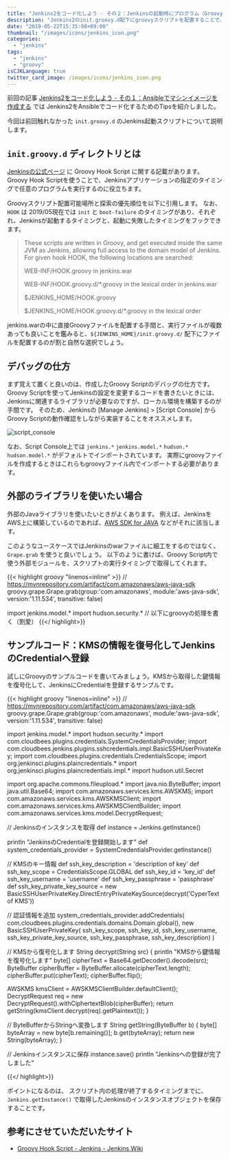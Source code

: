 ```yaml
---
title: "Jenkins2をコード化しよう - その２：Jenkinsの起動時にプログラム（Groovy Hook Script）を動かす"
description: "Jenkins2のinit.groovy.d配下にgroovyスクリプトを配置することで、Jenkins起動時にJenkinsの設定を書き換えることができます。"
date: "2019-05-22T15:35:08+09:00"
thumbnail: "/images/icons/jenkins_icon.png"
categories:
  - "jenkins"
tags:
  - "jenkins"
  - "groovy"
isCJKLanguage: true
twitter_card_image: /images/icons/jenkins_icon.png
---
```


前回の記事 [Jenkins2をコード化しよう - その１：Ansibleでマシンイメージを作成する](/post/jenkins/jenkins-as-code-with-ansible/) では Jenkins2をAnsibleでコード化するためのTipsを紹介しました。

今回は前回触れなかった `init.groovy.d` のJenkins起動スクリプトについて説明します。

<!--adsense-->

## `init.groovy.d` ディレクトリとは

[Jenkinsの公式ページ](https://wiki.jenkins.io/display/JENKINS/Groovy+Hook+Script) に Groovy Hook Script に関する記載があります。
Groovy Hook Scriptを使うことで、Jenkinsアプリケーションの指定のタイミングで任意のプログラムを実行するのに役立ちます。

Groovyスクリプト配置可能場所と探索の優先順位を以下に引用します。
なお、`HOOK` は 2019/05現在では `init` と `boot-failure` のタイミングがあり、それぞれ、Jenkinsが起動するタイミングと、起動に失敗したタイミングをフックできます。

> These scripts are written in Groovy, and get executed inside the same JVM as Jenkins, allowing full access to the domain model of Jenkins. For given hook HOOK, the following locations are searched:
>
> WEB-INF/HOOK.groovy in jenkins.war
>
> WEB-INF/HOOK.groovy.d/*.groovy in the lexical order in jenkins.war
>
> $JENKINS_HOME/HOOK.groovy
>
> $JENKINS_HOME/HOOK.groovy.d/*.groovy in the lexical order

jenkins.warの中に直接Groovyファイルを配置する手間と、実行ファイルが複数あっても良いことを鑑みると、`${JENKINS_HOME}/init.groovy.d/` 配下にファイルを配置するのが割と自然な選択でしょう。

## デバッグの仕方

まず覚えて置くと良いのは、作成したGroovy Scriptのデバッグの仕方です。
Groovy Scriptを使ってJenkinsの設定を変更するコードを書きたいときには、Jenkinsに関連するライブラリが必要なのですが、ローカル環境を構築するのが手間です。
そのため、Jenkinsの [Manage Jenkins] > [Script Console] からGroovy Scriptの動作確認をしながら実装することをオススメします。

![script_console](/images/20190523/script_console.png)

なお、Script Console上では `jenkins.*` `jenkins.model.*` `hudson.*` `hudson.model.*` がデフォルトでインポートされています。
実際にgroovyファイルを作成するときはこれらもgroovyファイル内でインポートする必要があります。

<!--adsense-->

## 外部のライブラリを使いたい場合

外部のJavaライブラリを使いたいときがよくあります。
例えば、JenkinsをAWS上に構築しているのであれば、[AWS SDK for JAVA](https://aws.amazon.com/jp/sdk-for-java/) などがそれに該当します。

このようなユースケースではJenkinsのwarファイルに細工をするのではなく、`Grape.grab` を使うと良いでしょう。
以下のように書けば、Groovy Script内で使う外部モジュールを、スクリプトの実行タイミングで取得してくれます。

{{< highlight groovy "linenos=inline" >}}
// https://mvnrepository.com/artifact/com.amazonaws/aws-java-sdk
groovy.grape.Grape.grab(group:'com.amazonaws', module:'aws-java-sdk', version:'1.11.534', transitive: false)

import jenkins.model.*
import hudson.security.*
// 以下にgroovyの処理を書く（割愛）
{{</ highlight>}}

<!--adsense-->

## サンプルコード：KMSの情報を復号化してJenkinsのCredentialへ登録

試しにGroovyのサンプルコードを書いてみましょう。KMSから取得した鍵情報を復号化して、JenkinsにCredentialを登録するサンプルです。

{{< highlight groovy "linenos=inline" >}}
// https://mvnrepository.com/artifact/com.amazonaws/aws-java-sdk
groovy.grape.Grape.grab(group:'com.amazonaws', module:'aws-java-sdk', version:'1.11.534', transitive: false)

import jenkins.model.*
import hudson.security.*
import com.cloudbees.plugins.credentials.SystemCredentialsProvider;
import com.cloudbees.jenkins.plugins.sshcredentials.impl.BasicSSHUserPrivateKey;
import com.cloudbees.plugins.credentials.CredentialsScope;
import org.jenkinsci.plugins.plaincredentials.*
import org.jenkinsci.plugins.plaincredentials.impl.*
import hudson.util.Secret

import org.apache.commons.fileupload.*
import java.nio.ByteBuffer;
import java.util.Base64;
import com.amazonaws.services.kms.AWSKMS;
import com.amazonaws.services.kms.AWSKMSClient;
import com.amazonaws.services.kms.AWSKMSClientBuilder;
import com.amazonaws.services.kms.model.DecryptRequest;

// Jenkinsのインスタンスを取得
def instance = Jenkins.getInstance()

println "JenkinsのCredentialを登録開始します"
def system_credentials_provider = SystemCredentialsProvider.getInstance()

// KMSのキー情報
def ssh_key_description = 'description of key'
def ssh_key_scope = CredentialsScope.GLOBAL
def ssh_key_id = 'key_id'
def ssh_key_username = 'username'
def ssh_key_passphrase = 'passphrase'
def ssh_key_private_key_source = new BasicSSHUserPrivateKey.DirectEntryPrivateKeySource(decrypt('CyperText of KMS'))

// 認証情報を追加
system_credentials_provider.addCredentials(
  com.cloudbees.plugins.credentials.domains.Domain.global(),
  new BasicSSHUserPrivateKey(
        ssh_key_scope,
        ssh_key_id,
        ssh_key_username,
        ssh_key_private_key_source,
        ssh_key_passphrase,
        ssh_key_description)
)

// KMSから復号化します
String decrypt(String src) {
  println "KMSから鍵情報を復号化します"
  byte[] cipherText = Base64.getDecoder().decode(src);
  ByteBuffer cipherBuffer = ByteBuffer.allocate(cipherText.length);
  cipherBuffer.put(cipherText);
  cipherBuffer.flip();

  AWSKMS kmsClient = AWSKMSClientBuilder.defaultClient();
  DecryptRequest req = new DecryptRequest().withCiphertextBlob(cipherBuffer);
  return getString(kmsClient.decrypt(req).getPlaintext());
}

// ByteBufferからStringへ変換します
String getString(ByteBuffer b) {
  byte[] byteArray = new byte[b.remaining()];
  b.get(byteArray);
  return new String(byteArray);
}

// Jenkinsインスタンスに保存
instance.save()
println "Jenkinsへの登録が完了しました"

{{</ highlight>}}

ポイントになるのは、 スクリプト内の処理が終了するタイミングまでに、`Jenkins.getInstance()` で取得したJenkinsのインスタンスオブジェクトを保存することです。

## 参考にさせていただいたサイト

* [Groovy Hook Script - Jenkins - Jenkins Wiki](https://wiki.jenkins.io/display/JENKINS/Groovy+Hook+Script)

